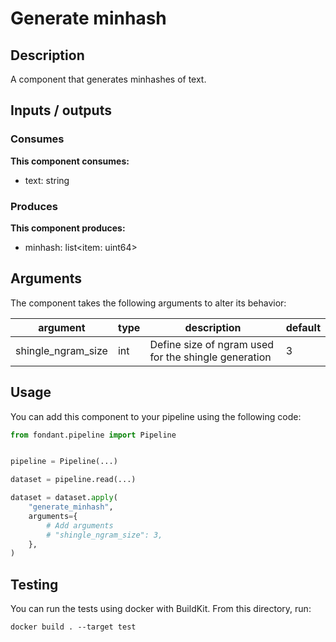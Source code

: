# Generate minhash

<a id="generate_minhash#description"></a>
## Description
A component that generates minhashes of text.

<a id="generate_minhash#inputs_outputs"></a>
## Inputs / outputs 

<a id="generate_minhash#consumes"></a>
### Consumes 
**This component consumes:**

- text: string




<a id="generate_minhash#produces"></a>  
### Produces 
**This component produces:**

- minhash: list<item: uint64>



<a id="generate_minhash#arguments"></a>
## Arguments

The component takes the following arguments to alter its behavior:

| argument | type | description | default |
| -------- | ---- | ----------- | ------- |
| shingle_ngram_size | int | Define size of ngram used for the shingle generation | 3 |

<a id="generate_minhash#usage"></a>
## Usage 

You can add this component to your pipeline using the following code:

```python
from fondant.pipeline import Pipeline


pipeline = Pipeline(...)

dataset = pipeline.read(...)

dataset = dataset.apply(
    "generate_minhash",
    arguments={
        # Add arguments
        # "shingle_ngram_size": 3,
    },
)
```

<a id="generate_minhash#testing"></a>
## Testing

You can run the tests using docker with BuildKit. From this directory, run:
```
docker build . --target test
```
